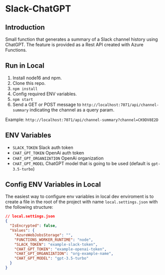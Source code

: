 # Slack-ChatGPT

## Introduction

Small function that generates a summary of a Slack channel history using ChatGPT.
The feature is provided as a Rest API created with Azure Functions.

## Run in Local

1. Install node16 and npm.
2. Clone this repo.
3. `npm install`
4. Config required ENV variables.
5. `npm start`
6. Send a GET or POST message to `http://localhost:7071/api/channel-summary` indicating the channel as a query param.

Example: `http://localhost:7071/api/channel-summary?channel=CK9DV8E2D`

## ENV Variables

* `SLACK_TOKEN` Slack auth token
* `CHAT_GPT_TOKEN` OpenAi auth token
* `CHAT_GPT_ORGANIZATION` OpenAi organization
* `CHAT_GPT_MODEL` ChatGPT model that is going to be used (default is `gpt-3.5-turbo`)

## Config ENV Variables in Local

The easiest way to configure env variables in local dev enviroment is to create a file in the root of the project with name `local.settings.json` with the following structure:

```json
// local.settings.json
{
  "IsEncrypted": false,
  "Values": {
    "AzureWebJobsStorage": "",
    "FUNCTIONS_WORKER_RUNTIME": "node",
    "SLACK_TOKEN": "example-slack-token",
    "CHAT_GPT_TOKEN": "example-openai-token",
    "CHAT_GPT_ORGANIZATION": "org-example-name",
    "CHAT_GPT_MODEL": "gpt-3.5-turbo"
  }
}

